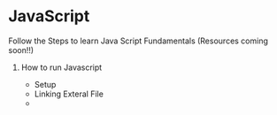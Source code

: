 # JavaScript

Follow the Steps to learn Java Script Fundamentals (Resources coming soon!!)

1. How to run Javascript
   * Setup 
   * Linking Exteral File
   * <Script> Tag
   * Browser Console

2. How things runs in JS?
   * Execution Context
   * Call Stack and Code Execution
   * Lexical Environment

3. Lexical Structure
   * Comments
   * Literals
   * Identifiers
   * Reserved Words
  
2. Variables Declaration
   * var
   * let
   * const

3. Variable Scope
   * Types 
      * Global
      * Block
      * Function
   * Hoisting
   * Scope Chaining

4. Primitive Data Types
   * Boolean
   * Number
   * String
   
5. Primitive Data Values
   * null
   * undefined

6. Object Types
   * Array
   * Object
   * Function
   * Global Object



  
